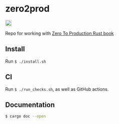 # zero2prod

<a href="https://github.com/JohnnyGOX17/zero2prod/actions">
  <img src="https://img.shields.io/github/actions/workflow/status/JohnnyGOX17/zero2prod/general.yml?branch=master&label=CI%20Tests&logo=github&style=flat-square" height="20" alt="GitHub Workflow Status">
</a>

Repo for working with [Zero To Production Rust book](https://www.zero2prod.com/index.html?country_code=US)

## Install

Run `$ ./install.sh`

## CI

Run `$ ./run_checks.sh`, as well as GitHub actions.

## Documentation

```sh
$ cargo doc --open
```

